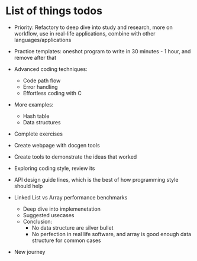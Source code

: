 # List of things todos
- Priority: Refactory to deep dive into study and research, more on workflow, use in real-life applications, combine with other languages/applications
- Practice templates: oneshot program to write in 30 minutes - 1 hour, and remove after that
- Advanced coding techniques:
    - Code path flow
    - Error handling
    - Effortless coding with C

- More examples:
    - Hash table
    - Data structures

- Complete exercises
- Create webpage with docgen tools
- Create tools to demonstrate the ideas that worked
- Exploring coding style, review its
- API design guide lines, which is the best of how programming style should help
- Linked List vs Array performance benchmarks
    - Deep dive into implemenetation
    - Suggested usecases
    - Conclusion:
        - No data structure are silver bullet
        - No perfection in real life software, and array is good enough data structure for common cases
- New journey
